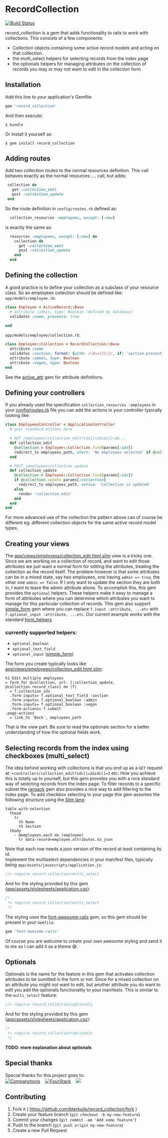 # RecordCollection
[<img src="https://secure.travis-ci.org/bterkuile/record_collection.png?branch=master" alt="Build Status" />](http://travis-ci.org/bterkuile/record_collection)

record\_collection is a gem that adds functionality to rails to work
with collections. This consists of a few components:

* Collection objects containing some active record models and acting on
  that collection.
* the multi\_select helpers for selecting records from the index page
* the optionals helpers for managing attributes on the collection of
  records you may or may not want to edit in the collection form

## Installation

Add this line to your application's Gemfile:

```ruby
gem 'record_collection'
```

And then execute:

    $ bundle

Or install it yourself as:

    $ gem install record_collection

## Adding routes
Add two collection routes to the normal resources definition.
This call behaves exactly as the normal resources :... call,
but adds:
```ruby
 collection do
   get :collection_edit
   post :collection_update
 end
```
So the route definition in `config/routes.rb` defined as:
```ruby
  collection_resources :employees, except: [:new]
```
is exactly the same as:
```ruby
  resources :employees, except: [:new] do
    collection do
      get :collection_edit
      post :collection_update
    end
  end
```

## Defining the collection
A good practice is to define your collection as a subclass of your
resource class. So an employees collection should be defined like:
`app/models/employee.rb`:
```ruby
class Employee < ActiveRecord::Base
  # attribute :admin, type: Boolean (defined by database)
  validates :name, presence: true

end
```
`app/models/employee/collection.rb`:
```ruby
class Employee::Collection < RecordCollection::Base
  attribute :name
  validates :section, format: {with: /\A\w{3}\Z/, if: 'section.present?' }
  attribute :admin, type: Boolean
  attribute :vegan, type: Boolean
end
```
See the [active_attr](https://github.com/cgriego/active_attr) gem for
attribute definitions.

## Defining your controllers
If you already used the specification `collection_resources :employees` in
your [config/routes.rb](spec/dummy/config/routes.rb) file you can add
the actions in your controller typically looking like:
```ruby
class EmployeesController < ApplicationController
  # your standard actions here

  # GET /employees/collection_edit?ids[]=1&ids[]=3&...
  def collection_edit
    @collection = Employee::Collection.find(params[:ids])
    redirect_to employees_path, alert: 'No employees selected' if @collection.empty?
  end

  # POST /employees/collection_update
  def collection_update
    @collection = Employee::Collection.find(params[:ids])
    if @collection.update params[:collection]
      redirect_to employees_path, notice: 'Collection is updated'
    else
      render 'collection_edit'
    end
  end  
end
```
For more advanced use of the collection the pattern above can of course
be different eg: different collection objects for the same active record
model types.

## Creating your views
The
[app/views/employess/collection_edit.html.slim](spec/dummy/app/views/employees/collection_edit.html.slim) view is a tricky one.
Since we are working on a collection of record, and want to edit those
attributes we just want a normal form for editing the attributes,
treating the collection as the record itself. The problem however is
that some attributes can be in a mixed state, say two employees, one
having `admin => true`, the other one `admin => false`. If I only want
to update the section they are both in, I want to leave the admin
attribute allone. To accomplish this, this gem provides the `optional`
helpers. These helpers make it easy to manage a form of attributes where
you can determine which attributes you want to manage for this
particular collection of records. This gem also support [simple_form](https://github.com/plataformatec/simple_form)
gem where you can replace `f.input :attribute, ...etc` with
`f.optional_input :attribute, ...etc`. Our current example works with
the standard [form_helpers](http://guides.rubyonrails.org/form_helpers.html)<br>
### currently supported helpers:
* `optional_boolean`
* `optional_text_field`
* `optional_input` ([simple_form](https://github.com/plataformatec/simple_form))

The form you create typically looks like [app/views/employees/collection_edit.html.slim](spec/dummy/app/views/employees/collection_edit.html.slim):
```slim
h1 Edit multiple employees
= form_for @collection, url: [:collection_update, @collection.record_class] do |f|
  = f.collection_ids
  .form-inputs= f.optional_text_field :section
  .form-inputs= f.optional_boolean :admin
  .form-inputs= f.optional_boolean :vegan
  .form-actions= f.submit
.page-actions
  = link_to 'Back', employees_path
```

That is the view part. Be sure to read the optionals section for a
better understanding of how the optional fields work.

## Selecting records from the index using checkboxes (multi_select)
The idea behind working with collections is that you end up as a `GET` request at:
`+controller+/collection_edit?ids[]=2&ids[]=3` etc. How you achieve this
is totally up to yourself, but this gem provides you with a nice
standard way of selecting records from the index page. To filter records
to a specific subset the [ransack](https://github.com/activerecord-hackery/ransack)
gem also provides a nice way to add filtering to the index page. To add
checkbox selecting to your page this gem assumes the following
structure using the [Slim lang](http://slim-lang.com/):
```slim
table.with-selection
  thead
    tr
      th Name
      th Section
  tbody
    - @employees.each do |employee|
      tr data-record=employee.attributes.to_json
```
Note that each row needs a json version of the record at least
containing its id.<br>
Implement the multiselect dependencies in your manifest files, typically
being `app/assets/javascripts/application.js`:
```javascript
//= require record_collection/multi_select
```
And for the styling provided by this gem ([app/assets/stylesheets/application.css](spec/dummy/app/assets/stylesheets/application.css.sass)):
```css
/*
 *= require record_collection/multi_select
 */
```
The styling uses the [font-awesome-rails](http://fortawesome.github.io/Font-Awesome/) gem, so this gem should be
present in your `Gemfile`:
```ruby
gem 'font-awesome-rails'
```
Of course you are welcome to create your own awesome styling and send it
to me so I can add it as a theme :smile:.

## Optionals
Optionals is the name for the feature in this gem that activates
collection attributes to be sumitted in the form or not. Since for a
mixed collection on an attribute you might not want to edit, but another
attribute you do want to edit you add the optionals functionality to
your manifests. This is similar to the `multi_select` feature:
```javascript
//= require record_collection/optionals
```
And for the styling provided by this gem ([app/assets/stylesheets/application.css](spec/dummy/app/assets/stylesheets/application.css.sass)):
```css
/*
 *= require record_collection/optionals
 */
```

**TODO: more explanation about optionals**

## Special thanks

Special thanks for this project goes to:<br>
<a href="http://companytools.nl/" target="_blank"><img src="http://companytools.nl/assets/logo2-f5f9a19c745e753a4d52b5c0a1a7c6d7.png" alt="Companytools"></a>
&nbsp;&nbsp;
<a href="http://fourstack.nl" target="_blank"><img src="http://fourstack.nl/logo1.png" alt="FourStack"></a>
&nbsp;&nbsp;
<a href="http://www.kpn.com" target="_blank"><img src="http://www.kpn.com/ss/Satellite/yavUnLl8hN7yMh6Gh2IPWqYD60HbUkXsNK4iD8PcUpR0bnBXyZZtwQUuCgSUG72CJE/MungoBlobs/kpn_logo.png"></a>

## Contributing

1. Fork it ( https://github.com/bterkuile/record_collection/fork )
2. Create your feature branch (`git checkout -b my-new-feature`)
3. Commit your changes (`git commit -am 'Add some feature'`)
4. Push to the branch (`git push origin my-new-feature`)
5. Create a new Pull Request
